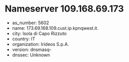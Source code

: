 # Nameserver 109.168.69.173

* as_number: 5602
* name: 173.69.168.109.cust.ip.kpnqwest.it.
* city: Isola di Capo Rizzuto
* country: IT
* organization: Irideos S.p.A.
* version: dnsmasq-
* dnssec: Unknown
